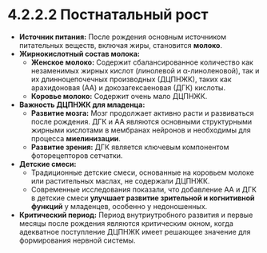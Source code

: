 # 4.2.2.2 Постнатальный рост

*   **Источник питания:** После рождения основным источником питательных веществ, включая жиры, становится **молоко**.
*   **Жирнокислотный состав молока:**
    *   **Женское молоко:** Содержит сбалансированное количество как незаменимых жирных кислот (линолевой и α-линоленовой), так и их длинноцепочечных производных (ДЦПНЖК), таких как арахидоновая (АА) и докозагексаеновая (ДГК) кислоты.
    *   **Коровье молоко:** Содержит очень мало ДЦПНЖК.
*   **Важность ДЦПНЖК для младенца:**
    *   **Развитие мозга:** Мозг продолжает активно расти и развиваться после рождения. ДГК и АА являются основными структурными жирными кислотами в мембранах нейронов и необходимы для процесса **миелинизации**.
    *   **Развитие зрения:** ДГК является ключевым компонентом фоторецепторов сетчатки.
*   **Детские смеси:**
    *   Традиционные детские смеси, основанные на коровьем молоке или растительных маслах, не содержали ДЦПНЖК.
    *   Современные исследования показали, что добавление АА и ДГК в детские смеси **улучшает развитие зрительной и когнитивной функций** у младенцев, особенно у недоношенных.
*   **Критический период:** Период внутриутробного развития и первые месяцы после рождения являются критическим окном, когда адекватное поступление ДЦПНЖК имеет решающее значение для формирования нервной системы.

